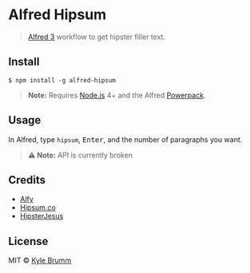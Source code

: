 # Alfred Hipsum

> [Alfred 3](https://www.alfredapp.com/) workflow to get hipster filler text.


## Install

```
$ npm install -g alfred-hipsum
```

> __Note:__ Requires [Node.js](https://nodejs.org) 4+ and the Alfred [Powerpack](https://www.alfredapp.com/powerpack/).


## Usage

In Alfred, type `hipsum`, <kbd>Enter</kbd>, and the number of paragraphs you want.

> __⚠️ Note:__ API is currently broken


## Credits

- [Alfy](https://github.com/sindresorhus/alfy)
- [Hipsum.co](http://hipsum.co)
- [HipsterJesus](http://hipsterjesus.com)


## License

MIT &copy; [Kyle Brumm](http://kylebrumm.com)
